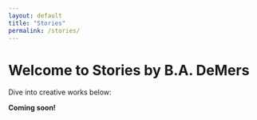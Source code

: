 ```yaml
---
layout: default
title: "Stories"
permalink: /stories/
---
```

# Welcome to Stories by B.A. DeMers

Dive into creative works below:

**Coming soon!**
